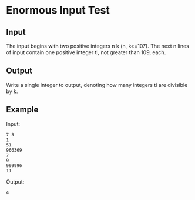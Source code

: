 # Enormous Input Test

## Input

The input begins with two positive integers n k (n, k<=107). The next n lines of input contain one positive integer ti, not greater than 109, each.

## Output

Write a single integer to output, denoting how many integers ti are divisible by k.

## Example

Input:

```shell
7 3
1
51
966369
7
9
999996
11
```

Output:

```shell
4
```
